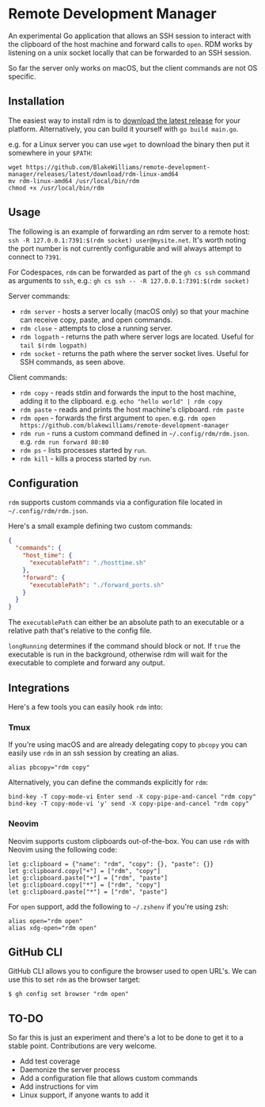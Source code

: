 # Remote Development Manager

An experimental Go application that allows an SSH session to interact with the
clipboard of the host machine and forward calls to `open`. RDM works by
listening on a unix socket locally that can be forwarded to an SSH session.

So far the server only works on macOS, but the client commands are not OS
specific.

## Installation

The easiest way to install rdm is to [download the latest
release](https://github.com/BlakeWilliams/remote-development-manager/releases)
for your platform. Alternatively, you can build it yourself with `go build main.go`.

e.g. for a Linux server you can use `wget` to download the binary then put it somewhere in your `$PATH`:

```
wget https://github.com/BlakeWilliams/remote-development-manager/releases/latest/download/rdm-linux-amd64
mv rdm-linux-amd64 /usr/local/bin/rdm
chmod +x /usr/local/bin/rdm
```

## Usage

The following is an example of forwarding an rdm server to a remote host: `ssh
-R 127.0.0.1:7391:$(rdm socket) user@mysite.net`. It's worth noting the port
number is not currently configurable and will always attempt to connect to
`7391`.

For Codespaces, `rdm` can be forwarded as part of the `gh cs ssh` command as
arguments to `ssh`, e.g.: `gh cs ssh -- -R 127.0.0.1:7391:$(rdm socket)`

Server commands:

* `rdm server` - hosts a server locally (macOS only) so that your machine can receive copy, paste, and open commands.
* `rdm close` - attempts to close a running server.
* `rdm logpath` - returns the path where server logs are located. Useful for `tail $(rdm logpath)`
* `rdm socket` - returns the path where the server socket lives. Useful for SSH commands, as seen above.

Client commands:

* `rdm copy` - reads stdin and forwards the input to the host machine, adding it to the clipboard. e.g. `echo "hello world" | rdm copy`
* `rdm paste` - reads and prints the host machine's clipboard. `rdm paste`
* `rdm open` - forwards the first argument to `open`. e.g. `rdm open https://github.com/blakewilliams/remote-development-manager`
* `rdm run` - runs a custom command defined in `~/.config/rdm/rdm.json`. e.g. `rdm run forward 80:80`
* `rdm ps` - lists processes started by `run`.
* `rdm kill` - kills a process started by `run`.

## Configuration

`rdm` supports custom commands via a configuration file located in `~/.config/rdm/rdm.json`.

Here's a small example defining two custom commands:

```json
{
  "commands": {
    "host_time": {
      "executablePath": "./hosttime.sh"
    },
    "forward": {
      "executablePath": "./forward_ports.sh"
    }
  }
}
```

The `executablePath` can either be an absolute path to an executable or a
relative path that's relative to the config file.

`longRunning` determines if the command should block or not. If `true` the
executable is run in the background, otherwise rdm will wait for the executable
to complete and forward any output.

## Integrations

Here's a few tools you can easily hook `rdm` into:

### Tmux

If you're using macOS and are already delegating copy to `pbcopy` you can
easily use `rdm` in an ssh session by creating an alias.

```shell
alias pbcopy="rdm copy"
```

Alternatively, you can define the commands explicitly for `rdm`:

```
bind-key -T copy-mode-vi Enter send -X copy-pipe-and-cancel "rdm copy"
bind-key -T copy-mode-vi 'y' send -X copy-pipe-and-cancel "rdm copy"
```

### Neovim

Neovim supports custom clipboards out-of-the-box. You can use `rdm` with Neovim
using the following code:

```viml
let g:clipboard = {"name": "rdm", "copy": {}, "paste": {}}
let g:clipboard.copy["+"] = ["rdm", "copy"]
let g:clipboard.paste["+"] = ["rdm", "paste"]
let g:clipboard.copy["*"] = ["rdm", "copy"]
let g:clipboard.paste["*"] = ["rdm", "paste"]
```

For `open` support, add the following to `~/.zshenv` if you're using zsh:

```shell
alias open="rdm open"
alias xdg-open="rdm open"
```

## GitHub CLI

GitHub CLI allows you to configure the browser used to open URL's. We can use
this to set `rdm` as the browser target:

```
$ gh config set browser "rdm open"
```

## TO-DO

So far this is just an experiment and there's a lot to be done to get it to a
stable point. Contributions are very welcome.

* Add test coverage
* Daemonize the server process
* Add a configuration file that allows custom commands
* Add instructions for vim
* Linux support, if anyone wants to add it
